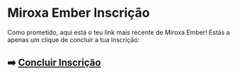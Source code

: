 # Miroxa Ember Inscrição

Como prometido, aqui está o teu link mais recente de Miroxa Ember! Estás a apenas um clique de concluir a tua inscrição:

## ➡️ [Concluir Inscrição](https://is.gd/gHsSpt)